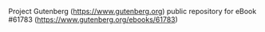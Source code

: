 Project Gutenberg (https://www.gutenberg.org) public repository for
eBook #61783 (https://www.gutenberg.org/ebooks/61783)
